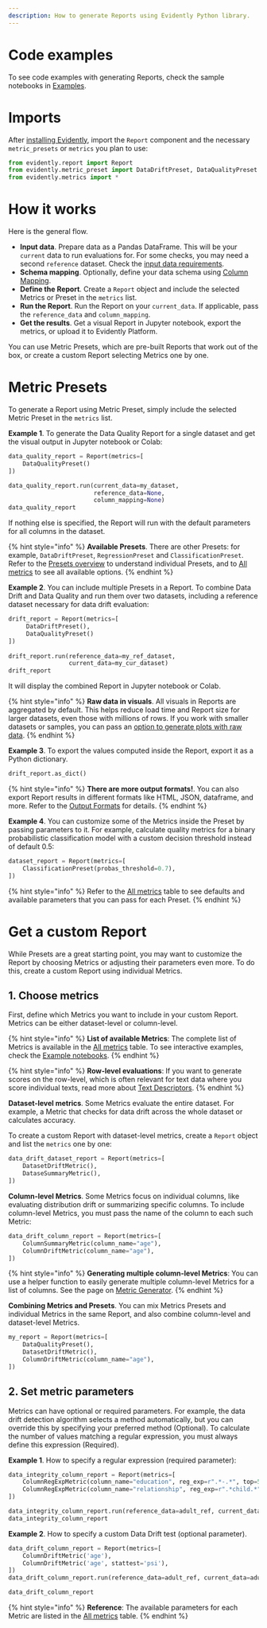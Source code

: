 ```yaml
---
description: How to generate Reports using Evidently Python library.
---   
```


# Code examples

To see code examples with generating Reports, check the sample notebooks in [Examples](../examples/examples.md).

# Imports

After [installing Evidently](../installation/install-evidently.md), import the `Report` component and the necessary `metric_presets` or `metrics` you plan to use:

```python
from evidently.report import Report
from evidently.metric_preset import DataDriftPreset, DataQualityPreset
from evidently.metrics import *
```

# How it works

Here is the general flow.
* **Input data**. Prepare data as a Pandas DataFrame. This will be your `current` data to run evaluations for. For some checks, you may need a second `reference` dataset. Check the [input data requirements](../input-data/data-requirements.md).
* **Schema mapping**. Optionally, define your data schema using [Column Mapping](../input-data/column-mapping.md).
* **Define the Report**. Create a `Report` object and include the selected Metrics or Preset in the `metrics` list.
* **Run the Report**. Run the Report on your `current_data`. If applicable, pass the `reference_data` and `column_mapping`.
* **Get the results**. Get a visual Report in Jupyter notebook, export the metrics, or upload it to Evidently Platform.

You can use Metric Presets, which are pre-built Reports that work out of the box, or create a custom Report selecting Metrics one by one.

# Metric Presets 

To generate a Report using Metric Preset, simply include the selected Metric Preset in the `metrics` list.

**Example 1**. To generate the Data Quality Report for a single dataset and get the visual output in Jupyter notebook or Colab:

```python
data_quality_report = Report(metrics=[
    DataQualityPreset()
])

data_quality_report.run(current_data=my_dataset,
                        reference_data=None,
                        column_mapping=None)
data_quality_report
```

If nothing else is specified, the Report will run with the default parameters for all columns in the dataset.

{% hint style="info" %} 
**Available Presets**. There are other Presets: for example, `DataDriftPreset`, `RegressionPreset` and `ClassificationPreset`. Refer to the [Presets overview](../presets/all-presets.md) to understand individual Presets, and to [All metrics](../reference/all-metrics.md) to see all available options. 
{% endhint %}

**Example 2**. You can include multiple Presets in a Report. To combine Data Drift and Data Quality and run them over two datasets, including a reference dataset necessary for data drift evaluation:

```python
drift_report = Report(metrics=[
     DataDriftPreset(),
     DataQualityPreset()
])
 
drift_report.run(reference_data=my_ref_dataset,
                 current_data=my_cur_dataset)
drift_report
```

It will display the combined Report in Jupyter notebook or Colab. 

{% hint style="info" %} 
**Raw data in visuals**. All visuals in Reports are aggregated by default. This helps reduce load time and Report size for larger datasets, even those with millions of rows. If you work with smaller datasets or samples, you can pass an [option to generate plots with raw data](../customization/report-data-aggregation.md).
{% endhint %}

**Example 3**. To export the values computed inside the Report, export it as a Python dictionary.

```python
drift_report.as_dict()
```

{% hint style="info" %} 
**There are more output formats!**. You can also export Report results in different formats like HTML, JSON, dataframe, and more. Refer to the [Output Formats](output_formats.md) for details.
{% endhint %}

**Example 4**. You can customize some of the Metrics inside the Preset by passing parameters to it. For example, calculate quality metrics for a binary probabilistic classification model with a custom decision threshold instead of default 0.5:

```python
dataset_report = Report(metrics=[
    ClassificationPreset(probas_threshold=0.7),
])
```
{% hint style="info" %} 
Refer to the [All metrics](../reference/all-metrics.md) table to see defaults and available parameters that you can pass for each Preset.
{% endhint %}

# Get a custom Report

While Presets are a great starting point, you may want to customize the Report by choosing Metrics or adjusting their parameters even more. To do this, create a custom Report using individual Metrics.

## 1. Choose metrics

First, define which Metrics you want to include in your custom Report. Metrics can be either dataset-level or column-level.

{% hint style="info" %} 
**List of available Metrics**: The complete list of Metrics is available in the [All metrics](../reference/all-metrics.md) table. To see interactive examples, check the [Example notebooks](../examples/examples.md).
{% endhint %}

{% hint style="info" %} 
**Row-level evaluations**: If you want to generate scores on the row-level, which is often relevant for text data where you score individual texts, read more about [Text Descriptors](text-descriptors.md.md).
{% endhint %}

**Dataset-level metrics**. Some Metrics evaluate the entire dataset. For example, a Metric that checks for data drift across the whole dataset or calculates accuracy.

To create a custom Report with dataset-level metrics, create a `Report` object and list the `metrics` one by one:    

```python
data_drift_dataset_report = Report(metrics=[
    DatasetDriftMetric(),
    DataseSummaryMetric(),  
])
```

**Column-level Metrics**. Some Metrics focus on individual columns, like evaluating distribution drift or summarizing specific columns. To include column-level Metrics, you must pass the name of the column to each such Metric:

```python
data_drift_column_report = Report(metrics=[
    ColumnSummaryMetric(column_name="age"),
    ColumnDriftMetric(column_name="age"),   
])
```

{% hint style="info" %} 
**Generating multiple column-level Metrics**: You can use a helper function to easily generate multiple column-level Metrics for a list of columns. See the page on [Metric Generator](test-metric-generator.md).
{% endhint %}

**Combining Metrics and Presets**. You can mix Metrics Presets and individual Metrics in the same Report, and also combine column-level and dataset-level Metrics.

```python
my_report = Report(metrics=[
    DataQualityPreset(),
    DatasetDriftMetric(),
    ColumnDriftMetric(column_name="age"),
])
```

## 2. Set metric parameters

Metrics can have optional or required parameters. For example, the data drift detection algorithm selects a method automatically, but you can override this by specifying your preferred method (Optional). To calculate the number of values matching a regular expression, you must always define this expression (Required).

**Example 1**. How to specify a regular expression (required parameter):

```python
data_integrity_column_report = Report(metrics=[
    ColumnRegExpMetric(column_name="education", reg_exp=r".*-.*", top=5),
    ColumnRegExpMetric(column_name="relationship", reg_exp=r".*child.*")
])

data_integrity_column_report.run(reference_data=adult_ref, current_data=adult_cur)
data_integrity_column_report
```

**Example 2**. How to specify a custom Data Drift test (optional parameter). 

```python
data_drift_column_report = Report(metrics=[
    ColumnDriftMetric('age'),
    ColumnDriftMetric('age', stattest='psi'),
])
data_drift_column_report.run(reference_data=adult_ref, current_data=adult_cur)

data_drift_column_report
```

{% hint style="info" %} 
**Reference**: The available parameters for each Metric are listed in the [All metrics](../reference/all-metrics.md) table.
{% endhint %}
